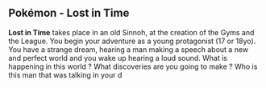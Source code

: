 ## Pokémon - Lost in Time


**Lost in Time** takes place in an old Sinnoh, at the creation of the Gyms and the League. You begin your adventure as a young protagonist (17 or 18yo).
You have a strange dream, hearing a man making a speech about a new and perfect world and you wake up hearing a loud sound. What is happening in this world ?
What discoveries are you going to make ? Who is this man that was talking in your d
